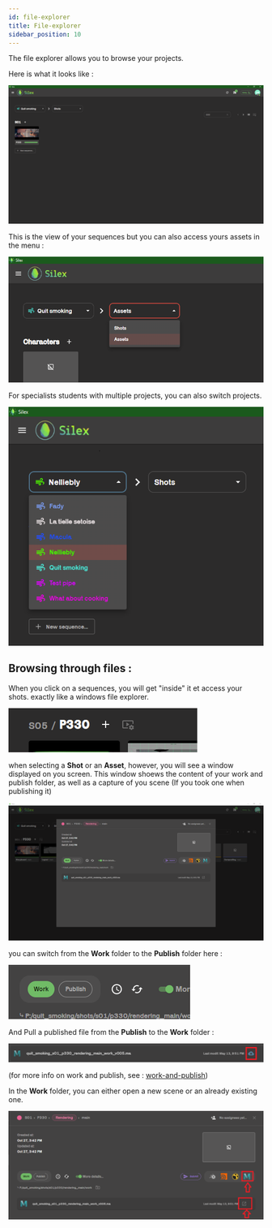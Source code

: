 ```yaml
---
id: file-explorer
title: File-explorer
sidebar_position: 10
---
```



The file explorer allows you to browse your projects.

Here is what it looks like :

![](../../../static/img/user_guide/file_explorer/file_explorer_shots.PNG)

This is the view of your sequences but you can also access yours assets in the menu :

![](../../../static/img/user_guide/file_explorer/file_explorer_assets.PNG)

For specialists students with multiple projects, you can also switch projects.

![](../../../static/img/user_guide/file_explorer/file_explorer_projects.PNG)

## Browsing through files :

When you click on a sequences, you will get "inside" it et access your shots. exactly like a windows file explorer.

![](../../../static/img/user_guide/file_explorer/file_explorer_structure.PNG)

when selecting a __Shot__ or an __Asset__, however, you will see a window displayed on you screen. This window shoews the content of your work and publish folder, as well as a capture of you scene (If you took one when publishing it)

![](../../../static/img/user_guide/file_explorer/file_explorer_work.PNG)

you can switch from the __Work__ folder to the __Publish__ folder here :

![](../../../static/img/user_guide/file_explorer/file_explorer_switch_publish.PNG)

And Pull a published file from the __Publish__ to the __Work__ folder :

![](../../../static/img/user_guide/file_explorer/file_explorer_pull.PNG)


(for more info on work and publish, see : [work-and-publish](../basic-concepts/work-and-publish.md))


In the __Work__ folder, you can either open a new scene or an already existing one.

![](../../../static/img/user_guide/file_explorer/file_explorer_open_scene.PNG)







